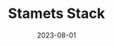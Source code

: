 ---
title: "Stamets Stack"
date: 2023-08-01
hashtag: stamets-stack
type: hashtag
tags:
  - Paul Stamets
  - microdosing
---